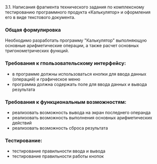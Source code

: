 3.1. Написания фрагмента технического задания по комплексному тестированию программного продукта «Калькулятор» и оформления его в виде текстового документа. 

### Общая формулировка 
Необходимо разработать программу "Калькулятор" выполняющую основные арифметические операции, а также расчет основных тригонометрических функций.
### Требования к гпользовательскому интерфейсу:
* в программе должны использоваться кнопки для ввода данных (операций) и графическое меню
* программа должна содержать поле для ввода данных и вывода результата
### Требования к функциональным возможностям:
* реализовать возможность вывода на экран последнего операнда
* реализовать возможность выполнения основных арифметических действий
* реализовать возможность сброса результата
### Тестирование:
* тестирование правильности ввода и вывода
* тестирование правильности работы кнопок
